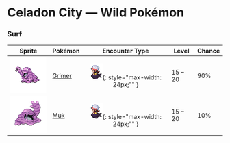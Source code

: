 # Celadon City — Wild Pokémon

### Surf

| Sprite | Pokémon | Encounter Type | Level | Chance |
|:------:|---------|:--------------:|-------|--------|
| ![Grimer](../../assets/sprites/grimer/front.gif "Grimer: Wherever GRIMER has passed, so many germs are left behind that no plants will ever grow again.") | [Grimer](../../pokemon/grimer.md) | ![Surf](../../assets/encounter_types/surf.png "Surf"){: style="max-width: 24px;"" }| 15 – 20 | 90% |
| ![Muk](../../assets/sprites/muk/front.gif "Muk: Its body is made of a powerful poison. Touching it accidentally will cause a fever that requires bed rest.") | [Muk](../../pokemon/muk.md) | ![Surf](../../assets/encounter_types/surf.png "Surf"){: style="max-width: 24px;"" }| 15 – 20 | 10% |

